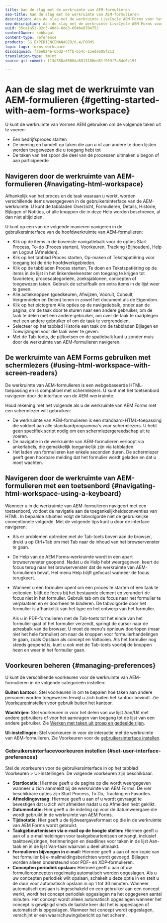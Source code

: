 ```yaml
---
title: Aan de slag met de werkruimte van AEM-formulieren
seo-title: Aan de slag met de werkruimte van AEM-formulieren
description: Aan de slag met de werkruimte LiveCycle AEM Forms voor het beheer van uw bedrijfsautomatiseringsprocessen.
seo-description: Aan de slag met de werkruimte LiveCycle AEM Forms voor het beheer van uw bedrijfsautomatiseringsprocessen.
uuid: 35ca1a51-92c3-40d8-8de3-604be8704752
contentOwner: robhagat
content-type: reference
products: SG_EXPERIENCEMANAGER/6.4/FORMS
topic-tags: forms-workspace
discoiquuid: fa6e0246-6bd2-4ffb-b54c-15eda605f213
translation-type: tm+mt
source-git-commit: f13d358a6508da5813186ed61f959f7a84e6c19f

---
```



# Aan de slag met de werkruimte van AEM-formulieren {#getting-started-with-aem-forms-workspace}

U kunt de werkruimte van Vormen AEM gebruiken om de volgende taken uit te voeren:

* Een bedrijfsproces starten
* De mening en handelt op taken die aan u of aan andere te doen lijsten worden toegewezen die u toegang hebt tot
* De taken van het spoor die deel van de processen uitmaken u begon of aan participeerde

## Navigeren door de werkruimte van AEM-formulieren {#navigating-html-workspace}

Afhankelijk van het proces en de taak waaraan u werkt, worden verschillende items weergegeven in de gebruikersinterface van de AEM-werkruimte. U kunt de tabbladen Overzicht, Formulieren, Details, Historie, Bijlagen of Notities, of alle knoppen die in deze Help worden beschreven, al dan niet altijd zien.

U kunt op een van de volgende manieren navigeren in de gebruikersinterface van de hoofdwerkruimte van AEM-formulieren:

* Klik op de items in de bovenste navigatiebalk voor de opties Start Process, To-do (Proces starten), Voorkeuren, Tracking (Bijhouden), Help en Logout (Afmelden).
* Klik op het tabblad Proces starten, Op-maken of Tekstspatiëring voor toegang tot de drie hoofdwerkgebieden.
* Klik op de tabbladen Proces starten, Te doen en Tekstspatiëring op de items in de lijst in het linkerdeelvenster om toegang te krijgen tot favorieten, procescategorieën, zoeksjablonen, concepten of toegewezen taken. Gebruik de schuifbalk om extra items in de lijst weer te geven.
* Alle actieknoppen (goedkeuren, Afwijzen, Vooruit, Consult, Vergrendelen en Delen) tonen in zowel het document als de Eigendom.
* Klik op het pictogram Alle opties op de navigatiebalk, onder aan de pagina, om de taak door te sturen naar een andere gebruiker, om de taak te delen met een andere gebruiker, om over de taak te raadplegen met een andere gebruiker of om de taak te vergrendelen.
* Selecteer op het tabblad Historie een taak om de tabbladen Bijlagen en Toewijzingen voor die taak weer te geven.
* Met de Tab-toets, de pijltoetsen en de spatiebalk kunt u zonder muis door de werkruimte van AEM-formulieren navigeren.

## De werkruimte van AEM Forms gebruiken met schermlezers {#using-html-workspace-with-screen-readers}

De werkruimte van AEM-formulieren is een webgebaseerde HTML-toepassing en is compatibel met schermlezers. U kunt met het toetsenbord navigeren door de interface van de AEM-werkruimte.

Houd rekening met het volgende als u de werkruimte van AEM Forms met een schermlezer wilt gebruiken:

* De werkruimte van AEM-formulieren is een standaard-HTML-toepassing die voldoet aan alle standaardprogramma&#39;s voor schermlezers. U hebt geen specifiek script nodig om een schermlezergereedschap uit te voeren.
* De navigatie in de werkruimte van AEM-formulieren verloopt via ankerlabels, die gemakkelijk toegankelijk zijn via tabbladen.
* Het laden van formulieren kan enkele seconden duren. De schermlezer geeft geen hoorbare melding dat het formulier wordt geladen en dat u moet wachten.

## Navigeren door de werkruimte van AEM-formulieren met een toetsenbord {#navigating-html-workspace-using-a-keyboard}

Wanneer u in de werkruimte van AEM-formulieren navigeert met een toetsenbord, voldoet de navigatie aan de toegankelijkheidsconventies van HTML. In bepaalde situaties volgt de tabvolgorde niet de gebruikelijke conventionele volgorde. Met de volgende tips kunt u door de interface navigeren:

* Als er problemen optreden met de Tab-toets boven aan de browser, drukt u op Ctrl+Tab om met Tab naar de inhoud van het browservenster te gaan.
* De Help van de AEM Forms-werkruimte wordt in een apart browservenster geopend. Nadat u de Help hebt weergegeven, keert de focus terug naar het browservenster dat de werkruimte van AEM-formulieren bevat. Het menu Help blijft gefocust wanneer de focus terugkeert.
* Wanneer u een formulier opent om een proces te starten of een taak te voltooien, blijft de focus bij het bestaande element en verandert de focus niet in het formulier. Gebruik tab om de focus naar het formulier te verplaatsen en er doorheen te bladeren. De tabvolgorde door het formulier is afhankelijk van het type en het ontwerp van het formulier.

   Als u in PDF-formulieren met de Tab-toets tot het einde van het formulier gaat of het formulier verzendt, springt de cursor naar de adresbalk van de browser. U moet de menu&#39;s opnieuw doorlopen (maar niet het hele formulier) om naar de knoppen voor formulierhandelingen te gaan, zoals Opslaan als concept en Voltooien. Als het formulier nog steeds geopend is, kunt u ook met de Tab-toets voorbij de knoppen heen en weer in het formulier gaan.

## Voorkeuren beheren {#managing-preferences}

U kunt de verschillende voorkeuren voor de werkruimte van AEM-formulieren in de volgende categorieën instellen:

**Buiten kantoor:** Stel voorkeuren in om te bepalen hoe taken aan andere personen worden toegewezen terwijl u zich buiten het kantoor bevindt. Zie [Voorkeuren](/help/forms/using/todo-lists.md#main-pars-heading-22)instellen voor gebruik buiten het kantoor.

**Wachtrijen:** Stel voorkeuren in voor het delen van uw lijst Aan/Uit met andere gebruikers of voor het aanvragen van toegang tot de lijst van een andere gebruiker. Zie [Werken met taken uit groep en gedeelde rijen](/help/forms/using/todo-lists.md#main-pars-heading-19).

**UI-instellingen:** Stel voorkeuren in voor de interactie met de werkruimte van AEM-formulieren. Zie Voorkeuren voor de [gebruikersinterface instellen](/help/forms/using/getting-started-livecycle-html-workspace.md#main-pars-heading-5).

### Gebruikersinterfacevoorkeuren instellen {#set-user-interface-preferences}

Stel de voorkeuren voor de gebruikersinterface in op het tabblad Voorkeuren > UI-instellingen. De volgende voorkeuren zijn beschikbaar.

* **Startlocatie:** Hiermee geeft u de pagina op die wordt weergegeven wanneer u zich aanmeldt bij de werkruimte van AEM Forms. De vier beschikbare opties zijn Start Process, To Do, Tracking en Favorites.
* **Afmeldingsvraag:** Hiermee geeft u aan of u wordt gevraagd te bevestigen dat u zich wilt afmelden nadat u op Afmelden hebt geklikt.
* **Datumnotatie:** Hier geeft u de indeling op voor de datumweergave die wordt gebruikt in de werkruimte van AEM Forms.
* **Tijdnotatie**: Hier geeft u de tijdweergaveformaat op die in de werkruimte van AEM Forms wordt gebruikt.
* **Taakgebeurtenissen via e-mail op de hoogte stellen:** Hiermee geeft u aan of u e-mailmeldingen voor taakgebeurtenissen ontvangt, inclusief taaktoewijzingen, herinneringen en deadlines voor taken in de lijst Aan-taak en in de lijst Van-taak waarvan u deel uitmaakt.
* **Formulieren bijvoegen in e-mail:** Hiermee geeft u aan of een kopie van het formulier bij e-mailmeldingsberichten wordt gevoegd. Bijlagen worden alleen ondersteund voor PDF- en XDP-formulieren.
* **Concepten periodiek opslaan:** Hiermee geeft u aan of uw formulierconcepten regelmatig automatisch worden opgeslagen. Als u uw concepten periodiek wilt opslaan, schakelt u deze optie in en stelt u de duur voor automatisch opslaan in op 1 tot 30 minuten. Wanneer automatisch opslaan is ingeschakeld en een gebruiker aan een concept werkt, wordt het concept periodiek opgeslagen na het opgegeven aantal minuten. Het concept wordt alleen automatisch opgeslagen wanneer het concept is gewijzigd sinds de laatste keer dat het is opgeslagen of automatisch is opgeslagen. Wanneer het concept wordt opgeslagen, verschijnt er een waarschuwingsbericht op het scherm.

